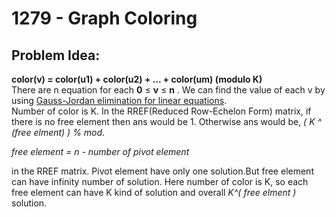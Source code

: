 # 1279 - Graph Coloring
##  Problem Idea:
**color(v) = color(u1) + color(u2) + ... + color(um) (modulo K)**  
There are n equation for  each  **0**  ≤  **v**  ≤  **n** .
We can find the value of each v by using [Gauss-Jordan elimination for linear equations](https://cp-algorithms.com/linear_algebra/linear-system-gauss.html).  
Number of color is K. In the RREF(Reduced Row-Echelon Form) matrix, if there is no free element then ans would be 1. Otherwise ans would be, *( K ^ (free elment) ) % mod*.  
   
   *free element = n - number of pivot element*  
   
   in the RREF matrix. Pivot element have only one solution.But free element can have infinity number of solution. Here number of color is K, so each free element can have K kind of solution and overall   *K^( free elment )*  solution.     



<!--stackedit_data:
eyJoaXN0b3J5IjpbLTEwOTAzMzQzODRdfQ==
-->
